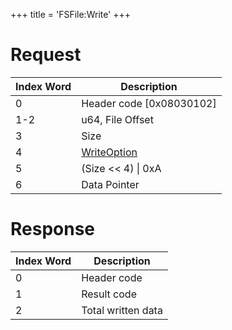 +++
title = 'FSFile:Write'
+++

# Request

| Index Word | Description                                               |
|------------|-----------------------------------------------------------|
| 0          | Header code \[0x08030102\]                                |
| 1-2        | u64, File Offset                                          |
| 3          | Size                                                      |
| 4          | [WriteOption](Filesystem_services#WriteOption "wikilink") |
| 5          | (Size \<\< 4) \| 0xA                                      |
| 6          | Data Pointer                                              |

# Response

| Index Word | Description        |
|------------|--------------------|
| 0          | Header code        |
| 1          | Result code        |
| 2          | Total written data |
